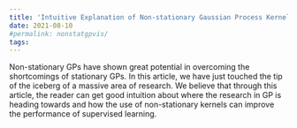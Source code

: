 ```yaml
---
title: 'Intuitive Explanation of Non-stationary Gaussian Process Kernels'
date: 2021-08-10
#permalink: nonstatgpvis/
tags:
---
```


Non-stationary GPs have shown great potential in overcoming the shortcomings of stationary GPs. In this article, we have just touched the tip of the iceberg of a massive area of research. We believe that through this article, the reader can get good intuition about where the research in GP is heading towards and how the use of non-stationary kernels can improve the performance of supervised learning.